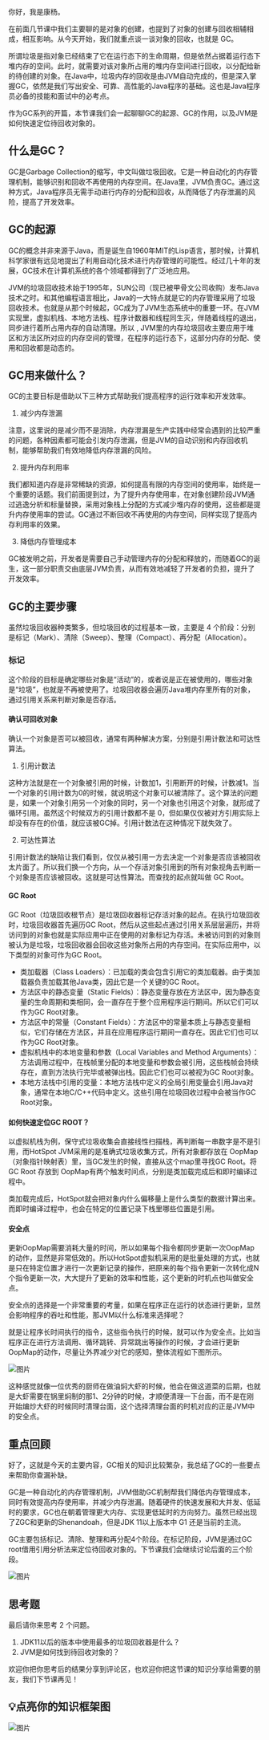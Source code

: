 你好，我是康杨。

在前面几节课中我们主要聊的是对象的创建，也提到了对象的创建与回收相辅相成，相互影响。从今天开始，我们就重点谈一谈对象的回收，也就是 GC。

所谓垃圾是指对象已经结束了它在运行态下的生命周期，但是依然占据着运行态下堆内存的空间。此时，就需要对该对象所占用的堆内存空间进行回收，以分配给新的待创建的对象。在Java中，垃圾内存的回收是由JVM自动完成的，但是深入掌握GC，依然是我们写出安全、可靠、高性能的Java程序的基础。这也是Java程序员必备的技能和面试中的必考点。

作为GC系列的开篇，本节课我们会一起聊聊GC的起源、GC的作用，以及JVM是如何快速定位待回收对象的。

## 什么是GC？

GC是Garbage Collection的缩写，中文叫做垃圾回收。它是一种自动化的内存管理机制，能够识别和回收不再使用的内存空间。在Java里，JVM负责GC。通过这种方式，Java程序员无需手动进行内存的分配和回收，从而降低了内存泄漏的风险，提高了开发效率。

## GC的起源

GC的概念并非来源于Java，而是诞生自1960年MIT的Lisp语言，那时候，计算机科学家很有远见地提出了利用自动化技术进行内存管理的可能性。经过几十年的发展，GC技术在计算机系统的各个领域都得到了广泛地应用。

JVM的垃圾回收技术始于1995年，SUN公司（现已被甲骨文公司收购）发布Java技术之时。和其他编程语言相比，Java的一大特点就是它的内存管理采用了垃圾回收技术。也就是从那个时候起，GC成为了JVM生态系统中的重要一环。在JVM实现里，虚拟机栈、本地方法栈、程序计数器和线程同生灭，伴随着线程的退出，同步进行着所占用内存的自动清理。所以 , JVM里的内存垃圾回收主要应用于堆区和方法区所对应的内存空间的管理，在程序的运行态下，这部分内存的分配、使用和回收都是动态的。

## GC用来做什么？

GC的主要目标是借助以下三种方式帮助我们提高程序的运行效率和开发效率。

1. 减少内存泄漏

注意，这里说的是减少而不是消除，内存泄漏是生产实践中经常会遇到的比较严重的问题，各种因素都可能会引发内存泄漏，但是JVM的自动识别和内存回收机制，能够帮助我们有效地降低内存泄漏的风险。

2. 提升内存利用率

我们都知道内存是非常稀缺的资源，如何提高有限的内存空间的使用率，始终是一个重要的话题。我们前面提到过，为了提升内存使用率，在对象创建阶段JVM通过逃逸分析和标量替换，采用对象栈上分配的方式减少堆内存的使用，这些都是提升内存使用率的尝试。GC通过不断回收不再使用的内存空间，同样实现了提高内存利用率的效果。

3. 降低内存管理成本

GC被发明之前，开发者是需要自己手动管理内存的分配和释放的，而随着GC的诞生，这一部分职责交由底层JVM负责，从而有效地减轻了开发者的负担，提升了开发效率。

## GC的主要步骤

虽然垃圾回收器种类繁多，但垃圾回收的过程基本一致，主要是 4 个阶段：分别是标记（Mark）、清除（Sweep）、整理（Compact）、再分配（Allocation）。

### **标记**

这个阶段的目标是确定哪些对象是“活动”的，或者说是正在被使用的，哪些对象是“垃圾”，也就是不再被使用了。垃圾回收器会遍历Java堆内存里所有的对象，通过引用关系来判断对象是否存活。

#### 确认可回收对象

确认一个对象是否可以被回收，通常有两种解决方案，分别是引用计数法和可达性算法。

1. 引用计数法

这种方法就是在一个对象被引用的时候，计数加1，引用断开的时候，计数减1。当一个对象的引用计数为0的时候，就说明这个对象可以被清除了。这个算法的问题是，如果一个对象引用另一个对象的同时，另一个对象也引用这个对象，就形成了循环引用。虽然这个时候双方的引用计数都不是 0，但如果仅仅被对方引用实际上却没有存在的价值，就应该被GC掉。引用计数法在这种情况下就失效了。

2. 可达性算法

引用计数法的缺陷让我们看到，仅仅从被引用一方去决定一个对象是否应该被回收太片面了。所以我们换一个方向，从一个存活对象引用到的所有对象视角去判断一个对象是否应该被回收。这就是可达性算法。而查找的起点就叫做 GC Root。

#### GC Root

GC Root（垃圾回收根节点）是垃圾回收器标记存活对象的起点。在执行垃圾回收时，垃圾回收器首先遍历GC Root，然后从这些起点通过引用关系层层遍历，并将访问到的对象也就是实际应用中正在使用的对象标记为存活。未被访问到的对象则被认为是垃圾，垃圾回收器会回收这些对象所占用的内存空间。在实际应用中，以下类型的对象可作为GC Root。

- 类加载器（Class Loaders）：已加载的类会包含引用它的类加载器。由于类加载器负责加载其他Java类，因此它是一个关键的GC Root。
- 方法区中的静态变量（Static Fields）：静态变量存放在方法区中，因为静态变量的生命周期和类相同，会一直存在于整个应用程序运行期间。所以它们可以作为GC Root对象。
- 方法区中的常量（Constant Fields）：方法区中的常量本质上与静态变量相似，它们存储在方法区，并且在应用程序运行期间一直存在。因此它们也可以作为GC Root对象。
- 虚拟机栈中的本地变量和参数（Local Variables and Method Arguments）：方法调用过程中，在栈帧里分配的本地变量和参数会被引用，这些栈帧会持续存在，直到方法执行完毕或被弹出栈。因此它们也可以被视为GC Root对象。
- 本地方法栈中引用的变量：本地方法栈中定义的全局引用变量会引用Java对象，通常在本地C/C++代码中定义。这些引用在垃圾回收过程中会被当作GC Root对象。

#### 如何快速定位GC ROOT？

以虚拟机栈为例，保守式垃圾收集会直接线性扫描栈，再判断每一串数字是不是引用，而HotSpot JVM采用的是准确式垃圾收集方式，所有对象都存放在 OopMap（对象指针映射表）里，当GC发生的时候，直接从这个map里寻找GC Root。将GC Root 存放到 OopMap有两个触发时间点，分别是类加载完成后和即时编译过程中。

类加载完成后，HotSpot就会把对象内什么偏移量上是什么类型的数据计算出来。而即时编译过程中，也会在特定的位置记录下栈里哪些位置是引用。

#### 安全点

更新OopMap需要消耗大量的时间，所以如果每个指令都同步更新一次OopMap的动作，显然是非常低效的。所以HotSpot虚拟机采用的是批量处理的方式，也就是只在特定位置才进行一次更新记录的操作，把原来的每个指令更新一次转化成N个指令更新一次，大大提升了更新的效率和性能，这个更新的时机点也叫做安全点。

安全点的选择是一个非常重要的考量，如果在程序正在运行的状态进行更新，显然会影响程序的吞吐和性能，那JVM以什么标准来选择呢？

就是让程序长时间执行的指令，这些指令执行的时候，就可以作为安全点。比如当程序正在进行方法调用、循环跳转、异常跳出等操作的时候，才会进行更新OopMap的动作，尽量让外界减少对它的感知，整体流程如下图所示。

![图片](https://static001.geekbang.org/resource/image/ab/75/ab5e78d593717df52e5f8fcfb565f275.jpg?wh=1920x619)

这种感觉就像一位优秀的厨师在做油焖大虾的时候，他会在做这道菜的后期，也就是大虾需要在锅里焖制的那1、2分钟的时候，才顺便清理一下台面，而不是在刚开始煸炒大虾的时候同时清理台面，这个选择清理台面的时机对应的正是JVM中的安全点。

## 重点回顾

好了，这就是今天的主要内容，GC相关的知识比较繁杂，我总结了GC的一些要点来帮助你查漏补缺。

GC是一种自动化的内存管理机制，JVM借助GC机制帮我们降低内存管理成本，同时有效提高内存使用率，并减少内存泄漏。随着硬件的快速发展和大并发、低延时的要求，GC也在朝着管理更大内存、实现更低延时的方向努力。虽然已经出现了ZGC和更新的Shenandoah，但是JDK 11以上版本中 G1 还是当前的主流。

GC主要包括标记、清除、整理和再分配4个阶段。在标记阶段，JVM是通过GC root借用引用分析法来定位待回收对象的。下节课我们会继续讨论后面的三个阶段。

![图片](https://static001.geekbang.org/resource/image/c5/00/c57dbf9ba249c4d79bb2cd4b7732e400.jpg?wh=1138x1538)

## 思考题

最后请你来思考 2 个问题。

1. JDK11以后的版本中使用最多的垃圾回收器是什么？
2. JVM是如何找到待回收对象的？

欢迎你把你思考后的结果分享到评论区，也欢迎你把这节课的知识分享给需要的朋友，我们下节课再见！

## 💡点亮你的知识框架图

![图片](https://static001.geekbang.org/resource/image/f4/6f/f4c91ec7d0bccd2dd7728094f73b986f.jpg?wh=5846x4124)